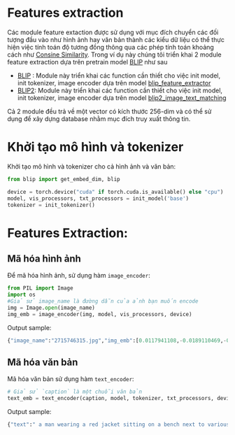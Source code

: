# Features extraction

Các module feature extaction được sử dụng với mục đích chuyển các đối tượng đầu vào như hình ảnh hay văn bản thành các kiểu dữ liệu có thể thực hiện việc tính toán độ tương đồng thông qua các phép tính toán khoảng cách như [Consine Similarity](https://en.wikipedia.org/wiki/Cosine_similarity). Trong ví dụ này chúng tôi triển khai 2 module feature extraction dựa trên pretrain model [BLIP](https://github.com/salesforce/LAVIS) như sau

- [BLIP](blip.py) : Module này triển khai các function cần thiết cho việc init model, init tokenizer, image encoder dựa trên model [blip_feature_extractor](https://github.com/salesforce/LAVIS/blob/main/lavis/models/blip_models/blip_feature_extractor.py)
- [BLIP2](blip2.py): Module này triển khai các function cần thiết cho việc init model, init tokenizer, image encoder dựa trên model [blip2_image_text_matching](https://github.com/salesforce/LAVIS/blob/main/lavis/models/blip2_models/blip2_image_text_matching.py)

Cả 2 module đều trả về một vector có kích thước 256-dim và có thể sử dụng để xây dựng database nhằm mục đích truy xuất thông tin.

# Khởi tạo mô hình và tokenizer

Khởi tạo mô hình và tokenizer cho cả hình ảnh và văn bản:

```python
from blip import get_embed_dim, blip

device = torch.device("cuda" if torch.cuda.is_available() else "cpu")
model, vis_processors, txt_processors = init_model('base')
tokenizer = init_tokenizer()
```
# Features Extraction:
## Mã hóa hình ảnh

Để mã hóa hình ảnh, sử dụng hàm `image_encoder`:

```python
from PIL import Image
import os
#Giả sử image_name là đường dẫn của ảnh bạn muốn encode
img = Image.open(image_name)
img_emb = image_encoder(img, model, vis_processors, device)
```

Output sample:
```python
{"image_name":"2715746315.jpg","img_emb":[0.0117941108,-0.0189110469,-0.0531733297,0.0991272256,-0.1151893213,0.0583473891,-0.0309707709,0.0464132689,-0.0822054073,-0.0457523465,-0.0244460385,0.0156382136,0.0524512157,-0.0718549341,0.1064621508,0.022221053,0.0036621091,-0.0445459224,0.0219192877,0.0572955124,-0.0357077122,-0.015450621,0.1487883776,0.0765488446,0.1197176352,-0.0063879509,0.070185408,0.1313013434,-0.0075475858,-0.0342122354,-0.0333532803,0.0025794783,-0.1334939599,-0.0288509149,0.0156752169,-0.0622369796,0.0459192842,0.0004274009,-0.0344448686,0.0093030687,0.0493152514,0.0302130748,-0.0073410892,0.0046094377,-0.0986717343,0.0122982524,0.0452497825,-0.1232430041,0.0493150428,-0.064748086,0.0354732722,-0.0103302635,-0.0086322557,0.0294114258,-0.015177385,-0.0322560854,-0.0184529666,0.0092848185,-0.1534446031,-0.0337911248,0.0432127155,-0.0064906199,-0.0464992188,-0.0792911798,0.0748046264,0.0728881434,-0.0129501987,0.0101490049,-0.000706101,-0.0058353264,-0.0958959982,0.0543614961,0.0623242259,0.0094372323,0.0501777083,0.0269158836,-0.0782485232,0.2011345029,0.02753569,0.0114157209,-0.0161079783,0.0793774053,-0.0869617537,-0.0051848213,-0.0953810513,0.0172841474,-0.0522383191,0.0235095825,-0.0453367941,-0.0383974463,0.0427605808,-0.0176272634,-0.1436238885,0.022801714,0.0395614542,-0.0265461486,-0.0632031187,-0.1013688073,-0.0491973795,-0.0163615737,0.0047282297,-0.0891227648,0.0087028379,0.0402028449,-0.0352190211,0.0088042058,-0.0567847379,0.040110603,0.0603878759,0.0300702397,0.0250039361,-0.0252612885,-0.0960186496,-0.0209329948,-0.0136140287,0.0764810368,0.0194041636,0.0801608413,0.0130641246,-0.0671623647,-0.1071168482,-0.052734293,-0.0922797248,0.0315520018,-0.0963769332,-0.026915228,0.0425261408,0.1044192538,0.0456072576,0.0145767936,0.0102903629,-0.0483332947,0.0610527731,-0.0627901852,-0.0999919996,-0.0107981209,0.0842787698,0.0372397527,0.0585491769,0.0345280319,-0.0678416267,0.0263785496,0.0070446804,-0.0949658975,-0.1484363079,0.0715348572,-0.0727064759,0.0061068386,-0.0823842883,-0.0201122779,0.1465644091,-0.0772738978,-0.0238473658,0.0399917215,-0.0335317068,-0.0046041785,0.0131542264,0.0063112364,-0.0150651904,-0.0748230442,0.0276285075,-0.0425018109,-0.0226072744,0.0406122804,0.0761609375,0.0242102668,-0.0385664999,0.0659633279,0.0128254285,0.0321631357,0.0336442143,0.0587616004,-0.0549379773,-0.0287723355,0.0127805248,0.0720557123,0.0926281586,0.0047310465,-0.0755295455,-0.0660084635,-0.0346123949,-0.0757981315,0.0747351497,-0.0322368369,0.113366358,0.0818228647,0.004621482,-0.028623037,0.0412724763,0.0141565604,0.0299777258,0.0003597309,0.0308809653,0.0443706848,-0.0752513483,0.0289211906,0.0160519406,-0.0119854249,-0.0521475635,0.0254557673,-0.1507754177,-0.0020484296,-0.0253612678,-0.0219172426,0.002797219,0.0108646052,-0.0327735879,-0.0286525413,0.0118680652,0.1145852655,0.0777823627,0.025314603,-0.0231918301,-0.1479450911,0.0325094014,0.0275352988,-0.0376665406,-0.0308757517,-0.0519636273,-0.0308052152,0.0446967892,-0.1774981618,0.0689199269,0.075837411,-0.0002923989,-0.0348664261,-0.0318561085,0.0396137014,0.0310923737,0.0568220653,-0.0185633004,0.0690071359,0.0218476597,-0.0746226013,-0.0638026297,-0.0250773765,0.0547785908,-0.106685698,0.0653466284,-0.0446078144,-0.0333743244,0.0724673942,0.0986475497,-0.0097764432,-0.120769307,-0.0531274565,-0.0425590612,0.071892418,0.0876139253,-0.0549242198,0.0160252955,-0.0572688915,0.1313213259,-0.1748223454,-0.080285579,0.11920017]}
```

## Mã hóa văn bản

Mã hóa văn bản sử dụng hàm `text_encoder`:

```python
# Giả sử `caption` là một chuỗi văn bản
text_emb = text_encoder(caption, model, tokenizer, txt_processors, device)
```

Output sample:
```python
{"text":" a man wearing a red jacket sitting on a bench next to various camping items","text_emb":[-0.1354810894,0.1071185693,-0.0784452707,-0.0051497594,0.1006783992,-0.0196148083,0.0308040902,0.0600677244,-0.0661319345,-0.1034791097,0.0295604039,-0.0943820924,0.0258751251,-0.0065143118,0.048675321,0.1043668017,0.0785931572,-0.0150029445,-0.0378446914,0.004402075,0.0733426586,0.0389816873,-0.0850672796,-0.0062821233,0.0296697915,-0.0557634756,-0.0359775648,0.0621644892,0.0101905018,0.0809092,0.0107551292,0.0955846682,-0.0019246206,-0.1234848052,0.0146287186,0.0407720208,0.0494324379,0.0251427144,-0.0729953051,0.0533342436,-0.0008606671,-0.0063491683,-0.0495416746,-0.0002539918,0.0252626836,0.0244860072,0.0368785039,-0.0923363566,-0.0154104428,-0.1293037534,0.0056978208,0.0819168985,0.0470197499,0.1832970381,0.163348332,-0.0392420925,-0.0130341845,-0.0425376259,-0.0530539267,-0.0348570198,-0.0451212227,-0.0218534339,0.110000968,-0.0274976511,0.0581795312,0.0869170427,-0.0093112914,-0.051274091,-0.0022846293,0.0410992652,0.0940619111,-0.004297941,-0.0026053181,-0.0569229312,0.0443793237,-0.0256765764,0.0634455979,-0.0376053713,-0.0494387969,0.0397577547,0.0540629588,-0.0513045937,-0.1631050557,0.069930926,0.0035641077,-0.0273034237,-0.0533498228,-0.0214694329,0.0161216147,0.0031206207,-0.0380589366,-0.0633520633,0.0032757143,0.0757682845,-0.0388415791,0.0061146175,-0.0310624298,-0.1712888479,-0.0247960202,-0.0546058714,-0.0162009671,-0.0503657311,0.0457477719,0.0685178265,-0.0560199469,0.0477728993,0.0209318213,-0.0198890436,-0.0111354515,-0.049411431,0.0474371761,-0.064535968,0.019443946,-0.0398051701,0.0363844149,0.0445033461,-0.1031457186,0.1007297114,-0.0039237798,-0.0722766295,-0.0834626257,0.0121162198,-0.0421609394,-0.0806439072,-0.0924008787,-0.1292526722,-0.0436791405,0.0528297164,0.0200978164,0.0718566999,0.027651649,0.0647834688,0.08407031,0.0261327047,0.0480939224,0.1199071035,0.0350221656,-0.0416413769,0.0092657283,-0.0081748301,-0.087462835,0.0456500575,-0.0592514053,-0.0302098449,0.0133185182,-0.0963640958,0.054842107,0.1835112572,0.0215675104,-0.0014639492,0.0094935643,0.0509745926,0.0114533743,-0.0616363697,-0.0018645922,-0.0092656445,0.0337426104,-0.0817203447,-0.0191729162,-0.0070789629,0.0097877057,0.024571985,-0.0128598912,0.072874032,-0.0425730012,-0.0601729266,0.036712084,-0.0532311387,-0.0963106304,-0.0259603523,-0.1275657266,-0.0183546413,-0.0056884401,0.06645789,-0.0306243077,0.0392024107,-0.0281947777,-0.1039740518,-0.0718720481,-0.0816787481,-0.0456937663,-0.0647952408,-0.0016371103,-0.0155811217,-0.0755044892,-0.0095721781,-0.0586225241,0.1889934987,-0.0329983532,0.0028412242,-0.0653807297,-0.0005356898,-0.0817067772,0.0854337588,-0.0752266273,-0.1213191748,-0.0236229654,-0.0521311462,0.0039025287,-0.0223065261,0.0015729466,0.0491905175,-0.002567067,-0.0555180684,-0.0176982842,-0.0490777493,0.0046092281,0.0867602006,-0.0238536596,-0.0757027939,0.0654661804,0.0005102981,-0.0181402359,0.0376366749,-0.0421681739,0.0203027315,-0.0454545803,0.0336169414,-0.082916297,-0.0009641394,0.0737567544,-0.1301347464,-0.0228111446,-0.0427748114,-0.1599926651,0.0035070672,0.0620546415,0.0222923439,-0.0093585243,0.0340745933,0.0344987027,0.0421209969,0.0300749112,0.0386573374,-0.0127013708,0.0024380994,0.0654817298,-0.1767539531,-0.0576897822,-0.0843090564,-0.1029165015,0.0483418405,0.0961887389,0.0483225435,-0.0850682333,0.0913516209,-0.0025616526,-0.078044109,-0.0042927973,-0.0014180822,-0.0156627819,0.0057553379,-0.0174222495,-0.059247274,-0.0382565223,-0.0419340022]}
```
